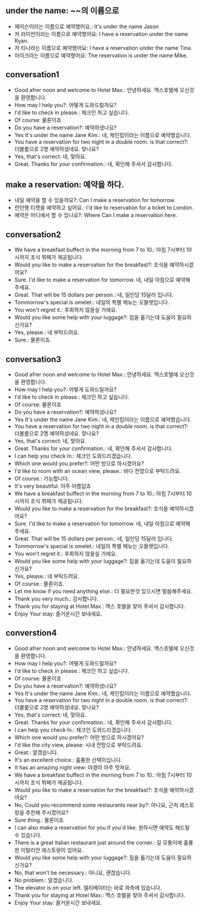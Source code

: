 ## under the name: ~~의 이름으로
- 제이슨이라는 이름으로 예약했어요.: It's under the name Jason
- 저 라이언이라는 이름으로 예약했어요: I have a reservation under the name Ryan.
- 저 티나라는 이름으로 예약했어요: I have a reservation under the name Tina.
- 마이크라는 이름으로 예약했어요: The reservation is under the name Mike.

## conversation1
- Good afrer noon and welcome to Hotel Max.: 안녕하세요. 맥스호텔에 오신것을 환영합니다.
- How may I help you?: 어떻게 도와드릴까요?
- I'd like to check in please.: 체크인 하고 싶습니다.
- Of course: 물론이죠
- Do you have a reservation?: 예약하셨나요?
- Yes It's under the name Jane Kim.: 네, 제인킴이라는 이름으로 예약했습니다.
- You have a reservation for two night in a double room. is that correct?: 더블룸으로 2명 예약하셨네요. 맞나요?
- Yes, that's correct: 네, 맞아요.
- Great. Thanks for your confirmation.: 네, 확인해 주셔서 감사합니다.

## make a reservation: 예약을 하다.
- 내일 예약을 할 수 있을까요?: Can I make a reservation for tomorrow.
- 런던행 티켓을 예약하고 싶어요.: I'd like to reservation for a ticket to London.
- 예약은 어디에서 할 수 있나요?: Where Can I make a reservation here.

## conversation2
- We have a breakfast buffect in the morning from 7 to 10.: 아침 7시부터 10시까지 조식 뷔페가 제공됩니다.
- Would you like to make a reservation for the breakfast?: 조식을 예약하시겠어요?
- Sure. I'd like to make a reservation for tomorrow. 네, 내일 아침으로 예약해주세요.
- Great. That will be 15 dollars per person.: 네, 일인당 15달러 입니다.
- Tommorrow's special is omelet.: 내일의 특별 메뉴는 오믈렛입니다.
- You won't regret it.: 후회하지 않을실 거에요.
- Would you like some help with your luggage?: 짐을 옮기는데 도움이 필요하신가요?
- Yes, please.: 네 부탁드려요.
- Sure.: 물론이죠.

## conversation3
- Good afrer noon and welcome to Hotel Max.: 안녕하세요. 맥스호텔에 오신것을 환영합니다.
- How may I help you?: 어떻게 도와드릴까요?
- I'd like to check in please.: 체크인 하고 싶습니다.
- Of course: 물론이죠
- Do you have a reservation?: 예약하셨나요?
- Yes It's under the name Jane Kim.: 네, 제인킴이라는 이름으로 예약했습니다.
- You have a reservation for two night in a double room. is that correct?: 더블룸으로 2명 예약하셨네요. 맞나요?
- Yes, that's correct: 네, 맞아요.
- Great. Thanks for your confirmation.: 네, 확인해 주셔서 감사합니다.
- I can help you check In.: 체크인 도와드리겠습니다.
- Which one would you prefer?: 어떤 방으로 하시겠어요?
- I'd like to room with an ocean view, please.: 바다 전망으로 부탁드려요.
- Of course.: 가능합니다.
- It's very beautiful. 아주 아름답죠
- We have a breakfast buffect in the morning from 7 to 10.: 아침 7시부터 10시까지 조식 뷔페가 제공됩니다.
- Would you like to make a reservation for the breakfast?: 조식을 예약하시겠어요?
- Sure. I'd like to make a reservation for tomorrow. 네, 내일 아침으로 예약해주세요.
- Great. That will be 15 dollars per person.: 네, 일인당 15달러 입니다.
- Tommorrow's special is omelet.: 내일의 특별 메뉴는 오믈렛입니다.
- You won't regret it.: 후회하지 않을실 거에요.
- Would you like some help with your luggage?: 짐을 옮기는데 도움이 필요하신가요?
- Yes, please.: 네 부탁드려요.
- Of course.: 물론이죠.
- Let me know if you need anything else.: 더 필요한것 있으시면 말씀해주세요.
- Thank you very much.: 감사합니다.
- Thank you for staying at Hotel Max.: 맥스 호텔을 찾아 주셔서 감사합니다.
- Enjoy Your stay: 즐거운시간 보내세요.

## converstion4
- Good afrer noon and welcome to Hotel Max.: 안녕하세요. 맥스호텔에 오신것을 환영합니다.
- How may I help you?: 어떻게 도와드릴까요?
- I'd like to check in please.: 체크인 하고 싶습니다.
- Of course: 물론이죠
- Do you have a reservation?: 예약하셨나요?
- Yes It's under the name Jane Kim.: 네, 제인킴이라는 이름으로 예약했습니다.
- You have a reservation for two night in a double room. is that correct?: 더블룸으로 2명 예약하셨네요. 맞나요?
- Yes, that's correct: 네, 맞아요.
- Great. Thanks for your confirmation.: 네, 확인해 주셔서 감사합니다.
- I can help you check In.: 체크인 도와드리겠습니다.
- Which one would you prefer?: 어떤 방으로 하시겠어요?
- I'd like the city view, please: 시내 전망으로 부탁드려요.
- Great.: 알겠습니다.
- It's an excellent choice.: 훌륭한 선택이십니다.
- It has an amazing night view: 야경이 아주 멋져요.
- We have a breakfast buffect in the morning from 7 to 10.: 아침 7시부터 10시까지 조식 뷔페가 제공됩니다.
- Would you like to make a reservation for the breakfast?: 조식을 예약하시겠어요?
- No, Could you recommend some restaurants near by?: 아니요, 근처 레스토랑을 추천해 주시겠어요?
- Sure thing.: 물론이죠
- I can also make a reservation for you if you'd like. 원하시면 예약도 해드릴수 있습니다.
- There is a great italian restaurant just around the corner.: 길 모퉁이에 훌륭한 이탈리안 레스토랑이 있어요.
- Would you like some help with your luggage?: 짐을 옮기는데 도움이 필요하신가요?
- No, that won't be necessary.: 아니요, 괜찮습니다.
- No problem.: 알겠습니다.
- The elevator is on your left. 엘리베이터는 바로 좌측에 있습니다.
- Thank you for staying at Hotel Max.: 맥스 호텔을 찾아 주셔서 감사합니다.
- Enjoy Your stay: 즐거운시간 보내세요.